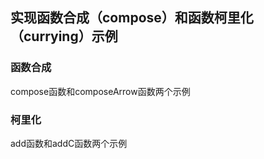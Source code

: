 
## 实现函数合成（compose）和函数柯里化（currying）示例

### 函数合成

compose函数和composeArrow函数两个示例

### 柯里化

add函数和addC函数两个示例

<!-- ## 掘金文章地址

[在react中实现一个简易版antdForm表单组件（react^17）](https://juejin.cn/post/7058586914189737997) -->




